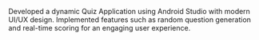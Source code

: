 Developed a dynamic Quiz Application using Android Studio with modern UI/UX design.	Implemented features such as random question generation and real-time scoring for an engaging user experience.
